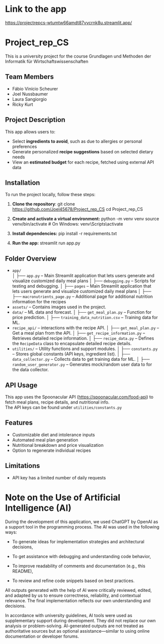 # Link to the app
https://projectrepcs-wtumtw66amdt87vvcrnk8u.streamlit.app/

# Project_rep_CS

This is a university project for the course Grundlagen und Methoden der Informatik für Wirtschaftswissenschaften

## Team Members
- Fábio Vinício Scheurer
- Joel Nussbaumer
- Laura Sangiorgio
- Ricky Kurt

## Project Description
This app allows users to:
- Select **ingredients to avoid**, such as due to allergies or personal preferences
- Generate personalized **recipe suggestions** based on selected dietary needs
- View an **estimated budget** for each recipe, fetched using external API data


## Installation

To run the project locally, follow these steps:

1. **Clone the repository**:
   git clone https://github.com/Joel45678/Project_rep_CS
   cd Project_rep_CS

2. **Create and activate a virtual environment:**
python -m venv venv
source venv/bin/activate  # On Windows: venv\Scripts\activate

3. **Install dependencies:**
pip install -r requirements.txt

4. **Run the app:**
streamlit run app.py



## Folder Overview

- `app/`              
│   ├── `app.py`               – Main Streamlit application that lets users generate and visualize customized daily meal plans
│   ├── `debugging.py`         – Scripts for testing and debugging.
│   ├── `pages`               – Main Streamlit application that lets users generate and visualize customized daily meal plans
│   ├──  ├──  `macronutrients_page.py`               – Additional page for additional nutrition information for the recipes
- `assets/`              – Contains images used in the project.
- `data/`                – ML data and forecast.
│   ├── `get_meal_plan.py`           – Function for price prediction.
│   ├── `training_data_nutrition.csv`  – Training data for ML.
- `recipe_api/`          – interactions with the recipe API.
│   ├── `get_meal_plan.py`           – Get a meal plan from the API.
│   ├── `get_recipe_information.py`  – Retrieves detailed recipe information.
│   ├── `recipe_data.py`             – Defines the `RecipeData` class to encapsulate detailed recipe details.
- `utilities/`           – Utility functions and support modules.
│   ├── `constants.py`               – Stores global constants (API keys, ingredient list).
│   ├── `data_collector.py`          – Collects data to get training data for ML.
│   ├── `random_user_generator.py`   – Generates mock/random user data to  for the data collector.


## API Usage

This app uses the Spoonacular API (https://spoonacular.com/food-api) to fetch meal plans, recipe details, and nutritional info.  
The API keys can be found under `utilities/constants.py`

## Features
- Customizable diet and intolerance inputs
- Automated meal plan generation
- Nutritional breakdown and price visualization
- Option to regenerate individual recipes

## Limitations
- API key has a limited number of daily requests

# Note on the Use of Artificial Intelligence (AI)

During the development of this application, we used ChatGPT by OpenAI as a support tool in the programming process. The AI was used in the following ways:

   - To generate ideas for implementation strategies and architectural decisions,

   - To get assistance with debugging and understanding code behavior,

   - To improve readability of comments and documentation (e.g., this README),

   - To review and refine code snippets based on best practices.

All outputs generated with the help of AI were critically reviewed, edited, and adapted by us to ensure correctness, reliability, and contextual relevance. The final implementation reflects our own understanding and decisions.

In accordance with university guidelines, AI tools were used as supplementary support during development. They did not replace our own analysis or problem-solving. AI-generated outputs are not treated as authoritative sources but as optional assistance—similar to using online documentation or developer forums.
